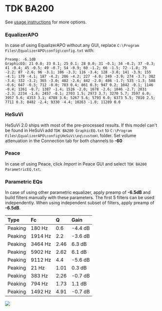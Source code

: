 # TDK BA200
See [usage instructions](https://github.com/jaakkopasanen/AutoEq#usage) for more options.

### EqualizerAPO
In case of using EqualizerAPO without any GUI, replace `C:\Program Files\EqualizerAPO\config\config.txt`
with:
```
Preamp: -6.1dB
GraphicEQ: 21 0.0; 23 0.1; 25 0.1; 28 0.0; 31 -0.1; 34 -0.2; 37 -0.3; 41 -0.4; 45 -0.5; 49 -0.7; 54 -0.9; 60 -1.2; 66 -1.5; 72 -1.8; 79 -2.2; 87 -2.6; 96 -3.1; 106 -3.3; 116 -3.4; 128 -3.8; 141 -3.9; 155 -4.1; 170 -4.1; 187 -4.2; 206 -4.2; 227 -4.0; 249 -3.9; 274 -3.7; 302 -3.4; 332 -3.2; 365 -3.0; 402 -2.6; 442 -2.0; 486 -1.7; 535 -1.3; 588 -0.6; 647 -0.3; 712 -0.0; 783 0.4; 861 0.3; 947 0.2; 1042 -0.1; 1146 -0.4; 1261 -0.7; 1387 -1.4; 1526 -2.0; 1678 -2.6; 1846 -2.7; 2031 -2.3; 2234 -1.6; 2457 -0.1; 2703 1.5; 2973 3.7; 3270 5.7; 3597 6.0; 3957 5.6; 4353 3.1; 4788 3.6; 5267 5.6; 5793 6.0; 6373 5.5; 7010 2.5; 7711 0.3; 8482 -2.4; 9330 -4.4; 10263 -1.0; 11289 0.0
```

### HeSuVi
HeSuVi 2.0 ships with most of the pre-processed results. If this model can't be found in HeSuVi add
`TDK BA200 GraphicEQ.txt` to `C:\Program Files\EqualizerAPO\config\HeSuVi\eq\custom\` folder.
Set volume attenuation in the Connection tab for both channels to **-60**

### Peace
In case of using Peace, click *Import* in Peace GUI and select `TDK BA200 ParametricEQ.txt`.

### Parametric EQs
In case of using other parametric equalizer, apply preamp of **-6.5dB** and build filters manually
with these parameters. The first 5 filters can be used independently.
When using independent subset of filters, apply preamp of **-6.5dB**.

| Type    | Fc      |    Q | Gain    |
|:--------|:--------|:-----|:--------|
| Peaking | 180 Hz  | 0.6  | -4.4 dB |
| Peaking | 1914 Hz | 2.2  | -3.6 dB |
| Peaking | 3464 Hz | 2.46 | 6.3 dB  |
| Peaking | 5902 Hz | 2.62 | 6.1 dB  |
| Peaking | 9112 Hz | 4.4  | -5.6 dB |
| Peaking | 21 Hz   | 1.01 | 0.3 dB  |
| Peaking | 383 Hz  | 2.26 | -0.7 dB |
| Peaking | 794 Hz  | 1.73 | 1.1 dB  |
| Peaking | 1492 Hz | 4.91 | -0.7 dB |

![](https://raw.githubusercontent.com/jaakkopasanen/AutoEq/master/results/innerfidelity/sbaf-serious/TDK%20BA200/TDK%20BA200.png)